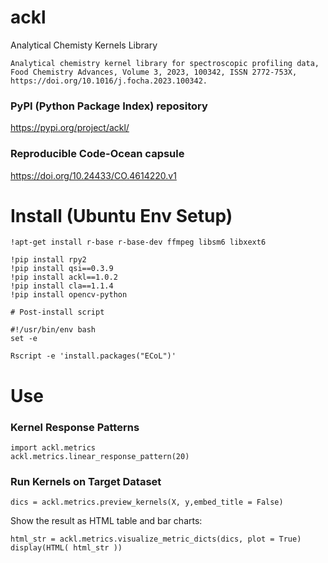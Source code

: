 # ackl

Analytical Chemisty Kernels Library

```
Analytical chemistry kernel library for spectroscopic profiling data, Food Chemistry Advances, Volume 3, 2023, 100342, ISSN 2772-753X, https://doi.org/10.1016/j.focha.2023.100342.
```

### PyPI (Python Package Index) repository

https://pypi.org/project/ackl/ 

### Reproducible Code-Ocean capsule

https://doi.org/10.24433/CO.4614220.v1


# Install (Ubuntu Env Setup)

```
!apt-get install r-base r-base-dev ffmpeg libsm6 libxext6 

!pip install rpy2
!pip install qsi==0.3.9
!pip install ackl==1.0.2
!pip install cla==1.1.4
!pip install opencv-python

# Post-install script

#!/usr/bin/env bash
set -e

Rscript -e 'install.packages("ECoL")'
```

# Use

### Kernel Response Patterns

```
import ackl.metrics
ackl.metrics.linear_response_pattern(20)
```

### Run Kernels on Target Dataset

```
dics = ackl.metrics.preview_kernels(X, y,embed_title = False)
```

Show the result as HTML table and bar charts: 

```
html_str = ackl.metrics.visualize_metric_dicts(dics, plot = True)
display(HTML( html_str ))
```
